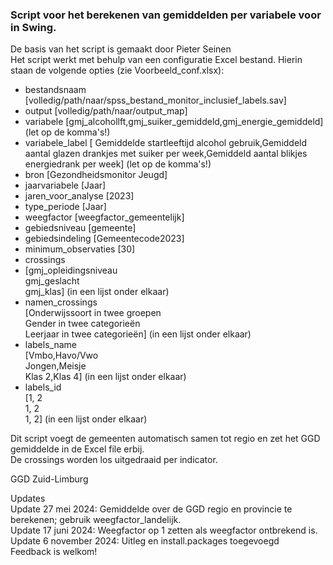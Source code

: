### Script voor het berekenen van gemiddelden per variabele voor in Swing.
De basis van het script is gemaakt door Pieter Seinen  
Het script werkt met behulp van een configuratie Excel bestand. Hierin staan de volgende opties (zie Voorbeeld_conf.xlsx):  
- bestandsnaam	[volledig/path/naar/spss_bestand_monitor_inclusief_labels.sav]
- output [volledig/path/naar/output_map]	
- variabele	[gmj_alcohollft,gmj_suiker_gemiddeld,gmj_energie_gemiddeld] (let op de komma's!)
- variabele_label	[	Gemiddelde startleeftijd alcohol gebruik,Gemiddeld aantal glazen drankjes met suiker per week,Gemiddeld aantal blikjes energiedrank per week] (let op de komma's!)
- bron [Gezondheidsmonitor Jeugd]	
- jaarvariabele	[Jaar] 
- jaren_voor_analyse [2023]	
- type_periode [Jaar]	
- weegfactor [weegfactor_gemeentelijk]	
- gebiedsniveau	[gemeente] 
- gebiedsindeling	[Gemeentecode2023]
- minimum_observaties	[30]
- crossings
- [gmj_opleidingsniveau  
gmj_geslacht  
gmj_klas] (in een lijst onder elkaar)  
- namen_crossings  
[Onderwijssoort in twee groepen  
Gender in twee categorieën  
Leerjaar in twee categorieën] (in een lijst onder elkaar)  
 - labels_name  
[Vmbo,Havo/Vwo  
Jongen,Meisje  
Klas 2,Klas 4] (in een lijst onder elkaar)  
 - labels_id  
[1, 2  
1, 2  
1, 2] (in een lijst onder elkaar)  

Dit script voegt de gemeenten automatisch samen tot regio en zet het GGD gemiddelde in de Excel file erbij.  
De crossings worden los uitgedraaid per indicator.

GGD Zuid-Limburg  
 
Updates  
 Update 27 mei 2024: Gemiddelde over de GGD regio en provincie te berekenen; gebruik weegfactor_landelijk.  
 Update 17 juni 2024: Weegfactor op 1 zetten als weegfactor ontbrekend is.  
 Update 6 november 2024: Uitleg en install.packages toegevoegd   
Feedback is welkom!  
